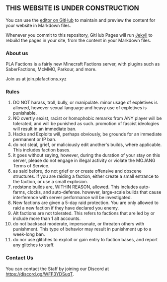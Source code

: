 ## THIS WEBSITE IS UNDER CONSTRUCTION

You can use the [editor on GitHub](https://github.com/Random-User-34/PLA-Factions/edit/gh-pages/index.md) to maintain and preview the content for your website in Markdown files.

Whenever you commit to this repository, GitHub Pages will run [Jekyll](https://jekyllrb.com/) to rebuild the pages in your site, from the content in your Markdown files.

### About us

PLA Factions is a fairly new Minecraft Factions server, with plugins such as SaberFactions, McMMO, Parkour, and more.

Join us at join.plafactions.xyz

### Rules

1. DO NOT harass, troll, bully, or manipulate. minor usage of expletives is allowed, however sexual language and heavy use of expletives is punishable.
2. NO overtly sexist, racist or homophobic remarks from ANY player will be tolerated, and will be punished as such. promotion of fascist ideologies will result in an immediate ban.
3. Hacks and Exploits will, perhaps obviously, be grounds for an immediate permanent or IP ban.
4. do not steal, grief, or maliciously edit another's builds, where applicable. This includes faction bases.
5. it goes without saying, however, during the duration of your stay on this server, please do not engage in illegal activity or violate the MOJANG Terms of Service. 
6. as said before, do not grief or or create offensive and obscene structures. If you are raiding a faction, either create a small entrance to the faction, or use a small explosion.
7. redstone builds are, WITHIN REASON, allowed. This includes auto-farms, clocks, and auto-defense. however, large-scale builds that cause interference with server performance will be investigated.  
8. New factions are given a 5-day raid protection. You are only allowed to raid a new faction if they have declared you enemy.  
9.  Alt factions are not tolerated. This refers to factions that are led by or include more than 1 alt accounts. 
10.  do not backseat moderate, impersonate, or threaten others with punishment. This type of behavior may result in punishment up to a week-long ban.
11.  do nor use glitches to exploit or gain entry to faction bases, and report any glitches to staff.

### Contact Us

You can contact the Staff by joining our Discord at https://discord.gg/WFF3YDSuqT.

